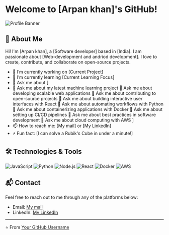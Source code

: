 # Welcome to [Arpan khan]'s GitHub!

![Profile Banner](https://avatars.githubusercontent.com/u/140335451?v=4)

## 👋 About Me

Hi! I'm [Arpan khan], a [Software developer] based in [India]. I am passionate about [Web-development and andriod development]. I love to create, contribute, and collaborate on open-source projects.

- 🔭 I’m currently working on [Current Project]
- 🌱 I’m currently learning [Current Learning Focus]
- 💬 Ask me about [
- 💬 Ask me about my latest machine learning project
💬 Ask me about developing scalable web applications
💬 Ask me about contributing to open-source projects
💬 Ask me about building interactive user interfaces with React
💬 Ask me about automating workflows with Python
💬 Ask me about containerizing applications with Docker
💬 Ask me about setting up CI/CD pipelines
💬 Ask me about best practices in software development
💬 Ask me about cloud computing with AWS
]
- 📫 How to reach me: [My mail] or [My LinkedIn]
- ⚡ Fun fact: [I can solve a Rubik's Cube in under a minute!]

## 🛠️ Technologies & Tools

![JavaScript](https://img.shields.io/badge/-JavaScript-F7DF1E?logo=javascript&logoColor=black&style=flat-square)
![Python](https://img.shields.io/badge/-Python-3776AB?logo=python&logoColor=white&style=flat-square)
![Node.js](https://img.shields.io/badge/-Node.js-339933?logo=node.js&logoColor=white&style=flat-square)
![React](https://img.shields.io/badge/-React-61DAFB?logo=react&logoColor=black&style=flat-square)
![Docker](https://img.shields.io/badge/-Docker-2496ED?logo=docker&logoColor=white&style=flat-square)
![AWS](https://img.shields.io/badge/-AWS-232F3E?logo=amazon-aws&logoColor=white&style=flat-square)



## 📬 Contact

Feel free to reach out to me through any of the platforms below:

- Email: [My mail](mailto:arpankhan096@gmail.com)
- LinkedIn: [My LinkedIn](https://www.linkedin.com/in/arpan-khan-x-d-0867312b0/)


---

⭐️ From [Your GitHub Username](https://github.com/CoderArpan)
